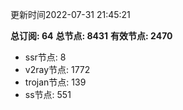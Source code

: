 更新时间2022-07-31 21:45:21

**总订阅: 64**
**总节点: 8431**
**有效节点: 2470**
- ssr节点: 8
- v2ray节点: 1772
- trojan节点: 139
- ss节点: 551
